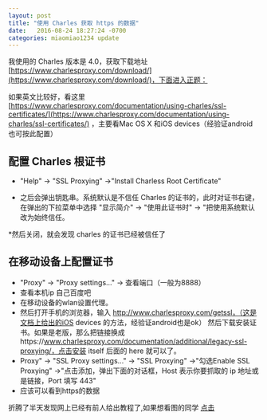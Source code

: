 ```yaml
---
layout: post
title: "使用 Charles 获取 https 的数据"
date:   2016-08-24 18:27:24 -0700
categories: miaomiao1234 update
---
```


我使用的 Charles 版本是 4.0，获取下载地址[https://www.charlesproxy.com/download/](https://www.charlesproxy.com/download/)，下面进入正题：

如果英文比较好，看这里[https://www.charlesproxy.com/documentation/using-charles/ssl-certificates/](https://www.charlesproxy.com/documentation/using-charles/ssl-certificates/) ，主要看Mac OS X 和iOS devices（经验证android也可按此配置）

## 配置 Charles 根证书

* "Help" -> "SSL Proxying" ->"Install Charless Root Certificate"

* 之后会弹出钥匙串。系统默认是不信任 Charles 的证书的，此时对证书右键，在弹出的下拉菜单中选择 "显示简介" -> "使用此证书时" -> "把使用系统默认改为始终信任。
 
*然后关闭，就会发现 charles 的证书已经被信任了

## 在移动设备上配置证书 
* "Proxy" -> "Proxy settings..." -> 查看端口（一般为8888）
* 查看本机ip 自己百度吧
* 在移动设备的wlan设置代理。
* 然后打开手机的浏览器，输入 http://www.charlesproxy.com/getssl，（这是文档上给出的iOS devices 的方法，经验证android也是ok） 然后下载安装证书。如果是老版，那么把链接换成https://www.charlesproxy.com/documentation/additional/legacy-ssl-proxying/，点击安装 itself 后面的 here 就可以了。 
* Proxy" -> "SSL Proxy settings..." -> "SSL Proxying" ->"勾选Enable SSL Proxying" ->"点击添加，弹出下面的对话框，Host 表示你要抓取的 ip 地址或是链接，Port 填写 443"
* 应该可以看到https的数据
 

 折腾了半天发现网上已经有前人给出教程了,如果想看图的同学 [点击](http://www.jianshu.com/p/235bc6c3ca77)
